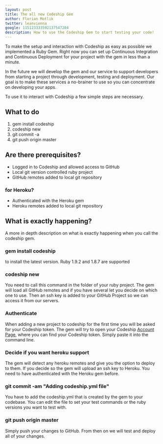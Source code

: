 ```yaml
---
layout: post
title: The all new Codeship Gem
author: Florian Motlik
twitter: leanvienna
google: 115123333592137547204
description: How to use the Codeship Gem to start testing your code!
---
```

To make the setup and interaction with Codeship as easy as possible we implemented a Ruby Gem. Right now you can set up Continuous Integration and Continuous Deployment for your project with the gem in less than a minute.

In the future we will develop the gem and our service to support developers from starting a project through development, testing and deployment. Our goal is to make these services a no-brainer to use so you can concentrate on developing your apps.

To use it to interact with Codeship a few simple steps are necessary.

## What to do

1. gem install codeship
2. codeship new
3. git commit -a
4. git push origin master

## Are there prerequisites?

* Logged in to Codeship and allowed access to GitHub
* Local git version controlled ruby project
* GitHub remotes added to local git repository

### for Heroku?

* Authenticated with the Heroku gem
* Heroku remotes added to local git repository

## What is exactly happening?

A more in depth description on what is exactly happening when you call the codeship gem.

### gem install codeship
to install the latest version. Ruby 1.9.2 and 1.8.7 are supported

### codeship new
You need to call this command in the folder of your ruby project. The gem will load all GitHub remotes and if you have several let you decide on which one to use. Then an ssh key is added to your GitHub Project so we can access it from our servers.

### Authenticate
When adding a new project to codeship for the first time you will be asked for your Codeship token. The gem will try to open your Codeship [Account Page](http://codeship.io/users), where you can find your Codeship token. Simply paste it into the command line.

### Decide if you want heroku support
The gem will detect any heroku remotes and give you the option to deploy to them. If you decide so the gem will upload an ssh key to Heroku. You need to have authenticated with the Heroku gem before.

### git commit -am "Adding codeship.yml file"
You have to add the codeship.yml that is created by the gem to your codebase. You can edit the file to set your test commands or the ruby versions you want to test with.

### git push origin master
Simply push your changes to GitHub. From then on we will test and deploy all of your changes.